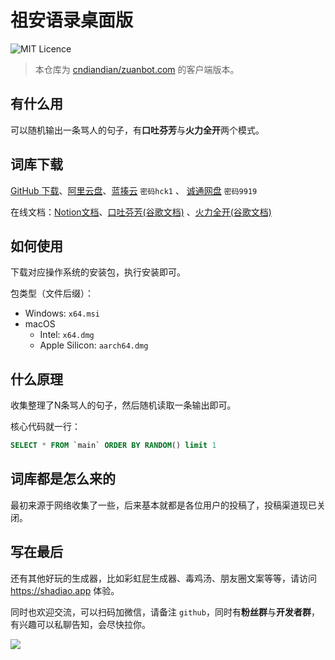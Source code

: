 # 祖安语录桌面版

![MIT Licence](https://img.shields.io/github/license/zihluwang/zuanbot)

> 本仓库为 [cndiandian/zuanbot.com](https://github.com/cndiandian/zuanbot.com) 的客户端版本。

## 有什么用

可以随机输出一条骂人的句子，有**口吐芬芳**与**火力全开**两个模式。

## 词库下载

[GitHub 下载](/src-tauri/resources/data.db)、[阿里云盘](https://www.aliyundrive.com/s/StTs9ojDAEF)、[蓝揍云](https://shadiao.lanzouw.com/b0116bgub) `密码hck1` 、 [诚通网盘](https://url08.ctfile.com/d/14688008-46477369-3732e0) `密码9919`

在线文档：[Notion文档](https://dians.notion.site/d865fac077f1430f9510d020f8713c8e)、[口吐芬芳(谷歌文档)](https://docs.google.com/document/d/1SskgYtDpYL6P_4qmX2A1ndBl8MY5NeDcBaYPxS-yxIo/edit?usp=sharing) 、[火力全开(谷歌文档)](https://docs.google.com/document/d/14YG9qaNDZk275av-Iss6B6YY-eDTdkS5w_my3f7349A/edit?usp=sharing)

## 如何使用

下载对应操作系统的安装包，执行安装即可。

包类型（文件后缀）：

- Windows: `x64.msi`
- macOS
  - Intel: `x64.dmg`
  - Apple Silicon: `aarch64.dmg`

## 什么原理

收集整理了N条骂人的句子，然后随机读取一条输出即可。

核心代码就一行：

```sql
SELECT * FROM `main` ORDER BY RANDOM() limit 1
```

## 词库都是怎么来的

最初来源于网络收集了一些，后来基本就都是各位用户的投稿了，投稿渠道现已关闭。

## 写在最后

还有其他好玩的生成器，比如彩虹屁生成器、毒鸡汤、朋友圈文案等等，请访问 https://shadiao.app 体验。

同时也欢迎交流，可以扫码加微信，请备注 `github`，同时有**粉丝群**与**开发者群**，有兴趣可以私聊告知，会尽快拉你。

![](http://qiniu.xshwy.cn/ddd.jpg)